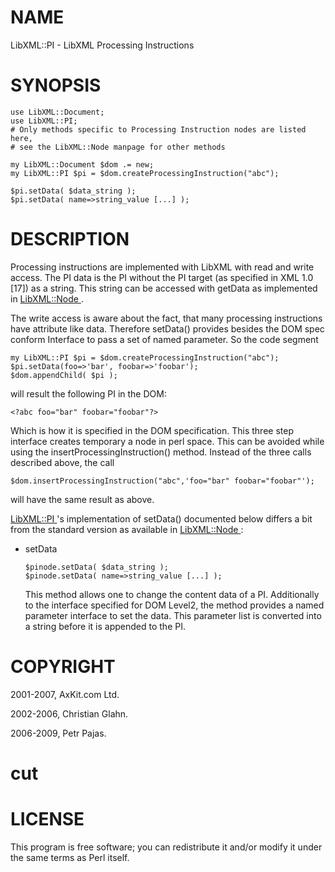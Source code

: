 NAME
====

LibXML::PI - LibXML Processing Instructions

SYNOPSIS
========

    use LibXML::Document;
    use LibXML::PI;
    # Only methods specific to Processing Instruction nodes are listed here,
    # see the LibXML::Node manpage for other methods

    my LibXML::Document $dom .= new;
    my LibXML::PI $pi = $dom.createProcessingInstruction("abc");

    $pi.setData( $data_string );
    $pi.setData( name=>string_value [...] );

DESCRIPTION
===========

Processing instructions are implemented with LibXML with read and write access. The PI data is the PI without the PI target (as specified in XML 1.0 [17]) as a string. This string can be accessed with getData as implemented in [LibXML::Node ](LibXML::Node ).

The write access is aware about the fact, that many processing instructions have attribute like data. Therefore setData() provides besides the DOM spec conform Interface to pass a set of named parameter. So the code segment

    my LibXML::PI $pi = $dom.createProcessingInstruction("abc");
    $pi.setData(foo=>'bar', foobar=>'foobar');
    $dom.appendChild( $pi );

will result the following PI in the DOM:

    <?abc foo="bar" foobar="foobar"?>

Which is how it is specified in the DOM specification. This three step interface creates temporary a node in perl space. This can be avoided while using the insertProcessingInstruction() method. Instead of the three calls described above, the call

    $dom.insertProcessingInstruction("abc",'foo="bar" foobar="foobar"');

will have the same result as above.

[LibXML::PI ](LibXML::PI )'s implementation of setData() documented below differs a bit from the standard version as available in [LibXML::Node ](LibXML::Node ):

  * setData

        $pinode.setData( $data_string );
        $pinode.setData( name=>string_value [...] );

    This method allows one to change the content data of a PI. Additionally to the interface specified for DOM Level2, the method provides a named parameter interface to set the data. This parameter list is converted into a string before it is appended to the PI.

COPYRIGHT
=========

2001-2007, AxKit.com Ltd.

2002-2006, Christian Glahn.

2006-2009, Petr Pajas.

cut
===



LICENSE
=======

This program is free software; you can redistribute it and/or modify it under the same terms as Perl itself.

